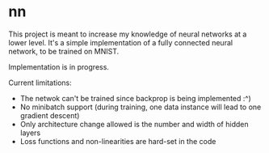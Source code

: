 # nn

This project is meant to increase my knowledge of neural networks at a lower level.
It's a simple implementation of a fully connected neural network, to be trained on MNIST.

Implementation is in progress.

Current limitations:
 - The netwok can't be trained since backprop is being implemented :^)
 - No minibatch support (during training, one data instance will lead to one gradient descent)
 - Only architecture change allowed is the number and width of hidden layers
 - Loss functions and non-linearities are hard-set in the code

